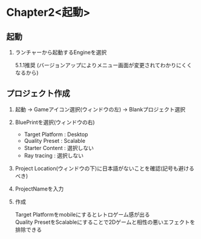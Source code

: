 # Chapter2<起動>

## 起動

1. ランチャーから起動するEngineを選択  
  
    5.1.1推奨 (バージョンアップによりメニュー画面が変更されてわかりにくくなるから)
## プロジェクト作成
1. 起動 -> Gameアイコン選択(ウィンドウの左) -> Blankプロジェクト選択 
2. BluePrintを選択(ウィンドウの右)
    - Target Platform : Desktop
    - Quality Preset : Scalable
    - Starter Content : 選択しない
    - Ray tracing : 選択しない
    
3. Project Location(ウィンドウの下)に日本語がないことを確認(記号も避けるべき)
4. ProjectNameを入力
5. 作成

    Target Platformをmobileにするとレトロゲーム感が出る  
    Quality PresetをScalableにすることで2Dゲームと相性の悪いエフェクトを排除できる